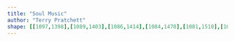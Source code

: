 ```yaml
---
title: "Soul Music"
author: "Terry Pratchett"
shape: [[1097,1398],[1089,1403],[1086,1414],[1084,1478],[1081,1510],[1079,1578],[1076,1620],[1076,1648],[1074,1663],[1073,1709],[1070,1731],[1071,1745],[1069,1766],[1068,1813],[1066,1829],[1065,1866],[1063,1879],[1061,1950],[1058,1973],[1057,2030],[1053,2039],[1053,2062],[1047,2154],[1047,2182],[1042,2270],[1042,2304],[1044,2308],[1050,2311],[1067,2312],[1152,2312],[1159,2310],[1164,2303],[1163,2280],[1165,2271],[1166,2230],[1175,2071],[1175,1974],[1179,1918],[1185,1889],[1187,1833],[1189,1822],[1190,1786],[1192,1777],[1193,1743],[1195,1732],[1198,1654],[1206,1557],[1206,1535],[1209,1504],[1209,1470],[1214,1430],[1213,1413],[1199,1407],[1170,1404],[1155,1404],[1138,1400],[1114,1398]]
---
```


